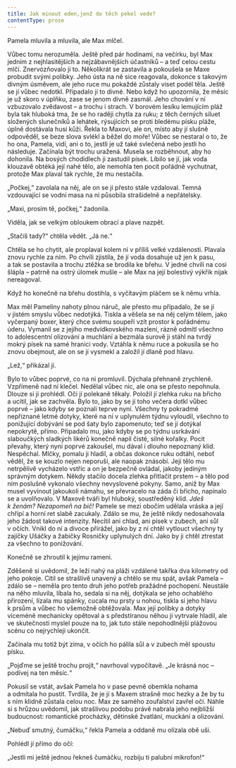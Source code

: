 ```yaml
---
title: Jak minout eden,jenž do těch pekel vede?
contentType: prose
---
```


Pamela mluvila a mluvila, ale Max mlčel.

  

Vůbec tomu nerozuměla. Ještě před pár hodinami, na večírku, byl Max jedním z nejhlasitějších a nejzábavnějších účastníků – a teď celou cestu mlčí. Znervózňovalo ji to. Několikrát se zastavila a pokoušela se Maxe probudit svými polibky. Jeho ústa na ně sice reagovala, dokonce s takovým divným úsměvem, ale jeho ruce mu pokaždé zůstaly viset podél těla. Ještě se jí vůbec nedotkl. Připadalo jí to divné. Nebo když ho upozornila, že měsíc je už skoro v úplňku, zase se jenom divně zasmál. Jeho chování v ní vzbuzovalo zvědavost – a trochu i strach. V borovém lesíku lemujícím pláž byla tak hluboká tma, že se ho raději chytla za ruku; z těch černých siluet složených slunečníků a lehátek, rýsujících se proti bledému písku pláže, úplně dostávala husí kůži. Řekla to Maxovi, ale on, místo aby jí slušně odpověděl, se beze slova svlékl a běžel do moře! Vůbec se nestaral o to, že ho ona, Pamela, vidí, ani o to, jestli je už také svlečená nebo jestli ho následuje. Začínala být trochu uražená. Musela se rozběhnout, aby ho dohonila. Na bosých chodidlech ji zastudil písek. Líbilo se jí, jak voda klouzavě obtéká její nahé tělo, ale nemohla ten pocit pořádně vychutnat, protože Max plaval tak rychle, že mu nestačila.

„Počkej,“ zavolala na něj, ale on se jí přesto stále vzdaloval. Temná vzdouvající se vodní masa na ni působila strašidelně a nepřátelsky.

„Maxi, prosím tě, počkej,“ žadonila.

Viděla, jak se velkým obloukem obrací a plave nazpět.

„Stačíš tady?“ chtěla vědět. „Já ne.“

Chtěla se ho chytit, ale proplaval kolem ní v příliš velké vzdálenosti. Plavala znovu rychle za ním. Po chvíli zjistila, že jí voda dosahuje už jen k pasu, a tak se postavila a trochu ztěžka se brodila ke břehu. V jedné chvíli na cosi šlápla – patrně na ostrý úlomek mušle – ale Max na její bolestivý výkřik nijak nereagoval.

Když ho konečně na břehu dostihla, s vyčítavým pláčem se k němu vrhla.

Max měl Pameliny nahoty plnou náruč, ale přesto mu připadalo, že se jí v jistém smyslu vůbec nedotýká. Tiskla a věšela se na něj celým tělem, jako vyčerpaný boxer, který chce svému soupeři vzít prostor k pořádnému úderu. Vymanil se z jejího medvídkovského mazlení, rázně odmítl všechno to adolescentní olizování a muchlání a bezmála surově ji stáhl na tvrdý mokrý písek na samé hranici vody. Vztáhla k němu ruce a pokusila se ho znovu obejmout, ale on se jí vysmekl a založil jí dlaně pod hlavu.

„Lež,“ přikázal jí.

Bylo to vůbec poprvé, co na ni promluvil. Dýchala přehnaně zrychleně. Vzpřímeně nad ní klečel. Nedělal vůbec nic, ale ona se přesto nepohnula. Dlouze si ji prohlédl. Oči jí polekaně těkaly. Položil jí zlehka ruku na břicho a ucítil, jak se zachvěla. Bylo to, jako by se jí toho večera dotkl vůbec poprvé – jako kdyby se poznali teprve nyní. Všechny ty pokradmé nepřiznané letmé dotyky, které na ní v uplynulém týdnu vyloudil, všechno to ponižující dobývání se pod šaty bylo zapomenuto; teď se jí dotýkal nepokrytě, přímo. Připadalo mu, jako kdyby se po týdnu usrkávání slaboučkých sladkých likérů konečně napil čisté, silné kořalky. Pocit převahy, který nyní poprvé zakoušel, mu dával i dlouho nepoznaný klid. Nespěchal. Mlčky, pomalu ji hladil, a občas dokonce ruku odtáhl, neboť věděl, že se kouzlo nejen neporuší, ale naopak znásobí. Její tělo mu netrpělivě vycházelo vstříc a on je bezpečně ovládal, jakoby jediným správným dotykem. Někdy stačilo docela zlehka přitlačit prstem – a tělo pod ním poslušně vykonalo všechny nevyslovené pokyny. Samo, aniž by Max musel vyvinout jakoukoli námahu, se převracelo na záda či břicho, napínalo se a uvolňovalo. V Maxově tváři byl hluboký, soustředěný klid. _Jdeš k ženám? Nezapomeň na bič!_ Pamele se mezi obočím udělala vráska a její chřípí a horní ret slabě zacukaly. Zdálo se mu, že ještě nikdy nedosahovala jeho žádost takové intenzity. Necítil ani chlad, ani písek v zubech, ani sůl v očích. Vnikl do ní a divoce přirážel, jako by z ní chtěl vytlouct všechny ty zajíčky Ušáčky a žabičky Rosničky uplynulých dní. Jako by ji chtěl ztrestat za všechno to ponižování.

Konečně se zhroutil k jejímu rameni.

Zděšeně si uvědomil, že leží nahý na pláži vzdálené takřka dva kilometry od jeho pokoje. Cítil se strašlivě unavený a chtělo se mu spát, avšak Pamela – zdálo se – neměla pro tento druh jeho potřeb pražádné pochopení. Neustále na něho mluvila, líbala ho, sedala si na něj, dotýkala se jeho ochablého přirození, lízala mu spánky, cucala mu prsty u nohou, tiskla si jeho hlavu k prsům a vůbec ho všemožně obtěžovala. Max její polibky a dotyky víceméně mechanicky opětoval a s předstíranou něhou ji vytrvale hladil, ale ve skutečnosti myslel pouze na to, jak tuto stále nepohodlnější plážovou scénu co nejrychleji ukončit.

Začínala mu totiž být zima, v očích ho pálila sůl a v zubech měl spoustu písku.

„Pojďme se ještě trochu projít,“ navrhoval vypočítavě. „Je krásná noc – podívej na ten měsíc.“

Pokusil se vstát, avšak Pamela ho v pase pevně obemkla nohama a odmítala ho pustit. Tvrdila, že je jí s Maxem strašně moc hezky a že by tu s ním klidně zůstala celou noc. Max ze samého zoufalství zavřel oči. Náhle si s hrůzou uvědomil, jak strašlivou podobu právě nabrala jeho nejbližší budoucnost: romantické procházky, dětinské žvatlání, muckání a olizování.

„Nebuď smutný, čumáčku,“ řekla Pamela a oddaně mu olízala obě uši.

Pohlédl jí přímo do očí:

„Jestli mi ještě jednou řekneš čumáčku, rozbiju ti palubní mikrofon!“
